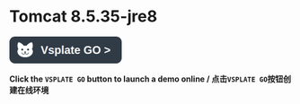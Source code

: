 # Tomcat 8.5.35-jre8

<a href="https://www.vsplate.com/?docker-compose=https://github.com/vsplate/dcenvs/tomcat/8.5.35-jre8"><img alt="VSPLATE GO" src="https://raw.githubusercontent.com/vsplate/images/master/vsgo_btn.png" width="200px"></a>

**Click the `VSPLATE GO` button to launch a demo online / 点击`VSPLATE GO`按钮创建在线环境**